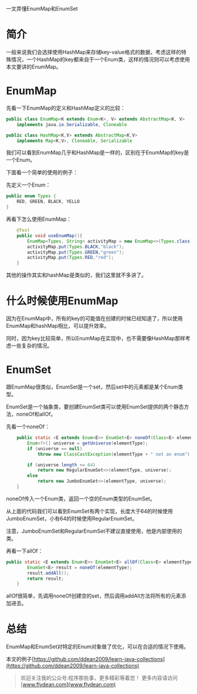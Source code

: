 一文弄懂EnumMap和EnumSet

# 简介

一般来说我们会选择使用HashMap来存储key-value格式的数据，考虑这样的特殊情况，一个HashMap的key都来自于一个Enum类，这样的情况则可以考虑使用本文要讲的EnumMap。

# EnumMap

先看一下EnumMap的定义和HashMap定义的比较：

~~~java
public class EnumMap<K extends Enum<K>, V> extends AbstractMap<K, V>
    implements java.io.Serializable, Cloneable
~~~

~~~java
public class HashMap<K,V> extends AbstractMap<K,V>
    implements Map<K,V>, Cloneable, Serializable 
~~~

我们可以看到EnumMap几乎和HashMap是一样的，区别在于EnumMap的key是一个Enum。

下面看一个简单的使用的例子：

先定义一个Enum：

~~~java
public enum Types {
    RED, GREEN, BLACK, YELLO
}
~~~

再看下怎么使用EnumMap：

~~~java
    @Test
    public void useEnumMap(){
        EnumMap<Types, String> activityMap = new EnumMap<>(Types.class);
        activityMap.put(Types.BLACK,"black");
        activityMap.put(Types.GREEN,"green");
        activityMap.put(Types.RED,"red");
    }
~~~

其他的操作其实和hashMap是类似的，我们这里就不多讲了。

# 什么时候使用EnumMap

因为在EnumMap中，所有的key的可能值在创建的时候已经知道了，所以使用EnumMap和hashMap相比，可以提升效率。

同时，因为key比较简单，所以EnumMap在实现中，也不需要像HashMap那样考虑一些复杂的情况。

# EnumSet

跟EnumMap很类似，EnumSet是一个set，然后set中的元素都是某个Enum类型。

EnumSet是一个抽象类，要创建EnumSet类可以使用EnumSet提供的两个静态方法，noneOf和allOf。

先看一个noneOf：

~~~java
    public static <E extends Enum<E>> EnumSet<E> noneOf(Class<E> elementType) {
        Enum<?>[] universe = getUniverse(elementType);
        if (universe == null)
            throw new ClassCastException(elementType + " not an enum");

        if (universe.length <= 64)
            return new RegularEnumSet<>(elementType, universe);
        else
            return new JumboEnumSet<>(elementType, universe);
    }
~~~

noneOf传入一个Enum类，返回一个空的Enum类型的EnumSet。

从上面的代码我们可以看到EnumSet有两个实现，长度大于64的时候使用JumboEnumSet，小有64的时候使用RegularEnumSet。

注意，JumboEnumSet和RegularEnumSet不建议直接使用，他是内部使用的类。

再看一下allOf：

~~~java
public static <E extends Enum<E>> EnumSet<E> allOf(Class<E> elementType) {
        EnumSet<E> result = noneOf(elementType);
        result.addAll();
        return result;
    }
~~~

allOf很简单，先调用noneOf创建空的set，然后调用addAll方法将所有的元素添加进去。

# 总结

EnumMap和EnumSet对特定的Enum对象做了优化，可以在合适的情况下使用。

本文的例子[https://github.com/ddean2009/learn-java-collections](https://github.com/ddean2009/learn-java-collections)

> 欢迎关注我的公众号:程序那些事，更多精彩等着您！
> 更多内容请访问 [www.flydean.com](www.flydean.com)




